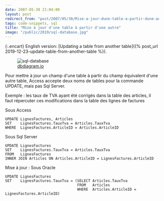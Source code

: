 ```yaml
---
date: 2007-05-30 21:04:00
layout: post
redirect_from: "post/2007/05/30/Mise-a-jour-dune-table-a-partir-dune-autre"
tags: code-snippets, sql
title: "Mise à jour d'une table à partir d'une autre"
image: "/public/2019/sql-database.jpg"
---
```


{:.encart}
English version: [Updating a table from another table]({% post_url 2019-12-23-update-table-from-another-table %}).

<figure>
  <img src="{{ page.image }}" alt="sql-database" />
  <figcaption>
    <a href="https://dbdiagram.io/">dbdiagram.io</a>
  </figcaption>
</figure>

Pour mettre à jour un champ d'une table à partir du champ équivalent d'une
autre table, Access accepte deux noms de tables pour la commande UPDATE, mais
pas Sql Server.

Exemple : les taux de TVA ayant été corrigés dans la table des
articles, il faut répercuter ces modifications dans la table des lignes de
factures

Sous Access

```
UPDATE LignesFactures, Articles
SET    LignesFactures.TauxTva = Articles.TauxTva
WHERE  LignesFactures.ArticleID = Articles.ArticleID
```

Sous Sql Server

```
UPDATE LignesFactures
SET    LignesFactures.TauxTva = Articles.TauxTva
FROM   LignesFactures
INNER JOIN Articles ON Articles.ArticleID = LignesFactures.ArticleID
```

Mise à jour : Sous Oracle

```
UPDATE LignesFactures
SET    LignesFactures.TauxTva = (SELECT Articles.TauxTva
                                 FROM   Articles
                                 WHERE  Articles.ArticleID = LignesFactures.ArticleID)
```
